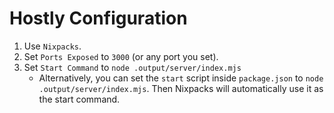 # Hostly Configuration

1. Use `Nixpacks`.
2. Set `Ports Exposed` to `3000` (or any port you set).
3. Set `Start Command` to `node .output/server/index.mjs`
   - Alternatively, you can set the `start` script inside `package.json` to `node .output/server/index.mjs`. Then Nixpacks will automatically use it as the start command.
